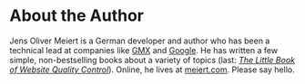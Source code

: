 # About the Author

Jens Oliver Meiert is a German developer and author who has been a technical lead at companies like [GMX](https://gmx.de/) and [Google](https://www.google.com/). He has written a few simple, non-bestselling books about a variety of topics (last: [_The Little Book of Website Quality Control_](https://www.safaribooksonline.com/library/view/the-little-book/9781492042860/)). Online, he lives at [meiert.com](https://meiert.com/en/). Please say hello.